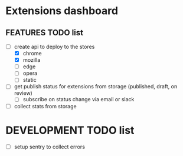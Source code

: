 # Extensions dashboard

## FEATURES TODO list
- [ ] create api to deploy to the stores
  - [x] chrome
  - [x] mozilla
  - [ ] edge
  - [ ] opera
  - [ ] static
- [ ] get publish status for extensions from storage (published, draft, on review)
  - [ ] subscribe on status change via email or slack 
- [ ] collect stats from storage

# DEVELOPMENT TODO list
- [ ] setup sentry to collect errors